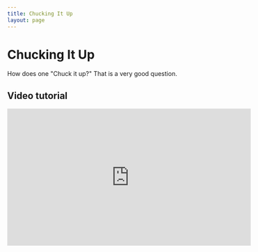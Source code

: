 ```yaml
---
title: Chucking It Up
layout: page
---
```


Chucking It Up
===
How does one "Chuck it up?" That is a very good question.

Video tutorial
---
<iframe width="560" height="315" src="https://www.youtube-nocookie.com/embed/4UmZkayBK8I?rel=0&amp;showinfo=0" frameborder="0" allowfullscreen></iframe>
